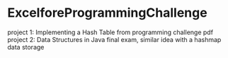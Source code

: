 # ExcelforeProgrammingChallenge

project 1: Implementing a Hash Table from programming challenge pdf
project 2: Data Structures in Java final exam, similar idea with a hashmap data storage
